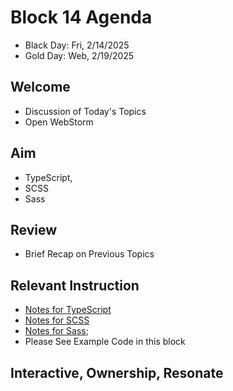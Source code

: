 
# Block 14 Agenda
- Black Day: Fri, 2/14/2025
- Gold Day: Web, 2/19/2025

## Welcome

- Discussion of Today's Topics
- Open WebStorm

## Aim

- TypeScript, 
- SCSS
- Sass

## Review

- Brief Recap on Previous Topics

## Relevant Instruction

- [Notes for TypeScript](Notes_Typescript.md)
- [Notes for SCSS](Notes_SCSS.md)
- [Notes for Sass](Notes_Sass.md);
- Please See Example Code in this block

## Interactive, Ownership, Resonate
